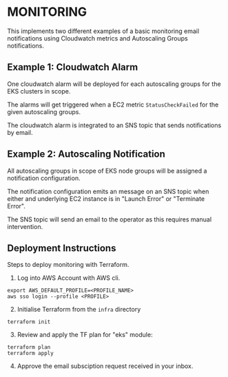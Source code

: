 # MONITORING

This implements two different examples of a basic monitoring email notifications using Cloudwatch metrics and Autoscaling Groups notifications.

## Example 1: Cloudwatch Alarm

One cloudwatch alarm will be deployed for each autoscaling groups for the EKS clusters in scope.

The alarms will get triggered when a EC2 metric `StatusCheckFailed` for the given autoscaling groups.

The cloudwatch alarm is integrated to an SNS topic that sends notifications by email.

## Example 2: Autoscaling Notification

All autoscaling groups in scope of EKS node groups will be assigned a notification configuration.

The notification configuration emits an message on an SNS topic when either and underlying EC2 instance is in "Launch Error" or "Terminate Error".

The SNS topic will send an email to the operator as this requires manual intervention.


## Deployment Instructions

Steps to deploy monitoring with Terraform.

1. Log into AWS Account with AWS cli.
```
export AWS_DEFAULT_PROFILE=<PROFILE_NAME> 
aws sso login --profile <PROFILE>
```

2. Initialise Terraform from the `infra` directory
```
terraform init
```

3. Review and apply the TF plan for "eks" module:
```
terraform plan
terraform apply
```

4. Approve the email subsciption request received in your inbox.
